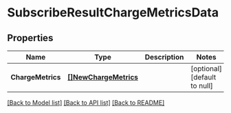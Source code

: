 # SubscribeResultChargeMetricsData

## Properties
Name | Type | Description | Notes
------------ | ------------- | ------------- | -------------
**ChargeMetrics** | [**[]NewChargeMetrics**](NewChargeMetrics.md) |  | [optional] [default to null]

[[Back to Model list]](../README.md#documentation-for-models) [[Back to API list]](../README.md#documentation-for-api-endpoints) [[Back to README]](../README.md)


